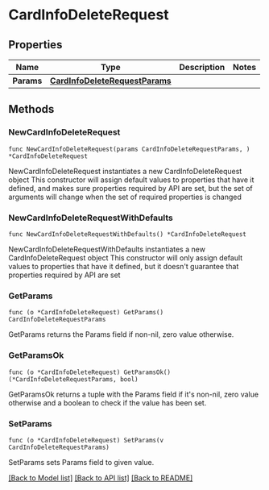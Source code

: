 # CardInfoDeleteRequest

## Properties

Name | Type | Description | Notes
------------ | ------------- | ------------- | -------------
**Params** | [**CardInfoDeleteRequestParams**](CardInfoDeleteRequestParams.md) |  | 

## Methods

### NewCardInfoDeleteRequest

`func NewCardInfoDeleteRequest(params CardInfoDeleteRequestParams, ) *CardInfoDeleteRequest`

NewCardInfoDeleteRequest instantiates a new CardInfoDeleteRequest object
This constructor will assign default values to properties that have it defined,
and makes sure properties required by API are set, but the set of arguments
will change when the set of required properties is changed

### NewCardInfoDeleteRequestWithDefaults

`func NewCardInfoDeleteRequestWithDefaults() *CardInfoDeleteRequest`

NewCardInfoDeleteRequestWithDefaults instantiates a new CardInfoDeleteRequest object
This constructor will only assign default values to properties that have it defined,
but it doesn't guarantee that properties required by API are set

### GetParams

`func (o *CardInfoDeleteRequest) GetParams() CardInfoDeleteRequestParams`

GetParams returns the Params field if non-nil, zero value otherwise.

### GetParamsOk

`func (o *CardInfoDeleteRequest) GetParamsOk() (*CardInfoDeleteRequestParams, bool)`

GetParamsOk returns a tuple with the Params field if it's non-nil, zero value otherwise
and a boolean to check if the value has been set.

### SetParams

`func (o *CardInfoDeleteRequest) SetParams(v CardInfoDeleteRequestParams)`

SetParams sets Params field to given value.



[[Back to Model list]](../README.md#documentation-for-models) [[Back to API list]](../README.md#documentation-for-api-endpoints) [[Back to README]](../README.md)


